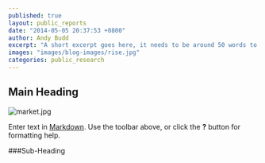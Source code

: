 ```yaml
---
published: true
layout: public_reports
date: "2014-05-05 20:37:53 +0800"
author: Andy Budd
excerpt: "A short excerpt goes here, it needs to be around 50 words to keep a standard look and feel between each blog \"box\". It is best to make is impactful without giving too much content away. You are looking to entice to reader to click read more."
images: "images/blog-images/rise.jpg"
categories: public_research
---
```

## Main Heading

![market.jpg]({{site.baseurl}}/images/market.jpg)

Enter text in [Markdown](http://daringfireball.net/projects/markdown/). Use the toolbar above, or click the **?** button for formatting help.

###Sub-Heading
<div class='large-6 medium-6 columns'>
<script id="infogram_0_bdba1306-1613-4946-a7c4-2a36a70ed5bc" title="" src="//e.infogr.am/js/embed.js?BGK" type="text/javascript"></script><div style="padding:8px 0;font-family:Arial!important;font-size:13px!important;line-height:15px!important;text-align:center;border-top:1px solid #dadada;margin:0 30px"><br>
</div>